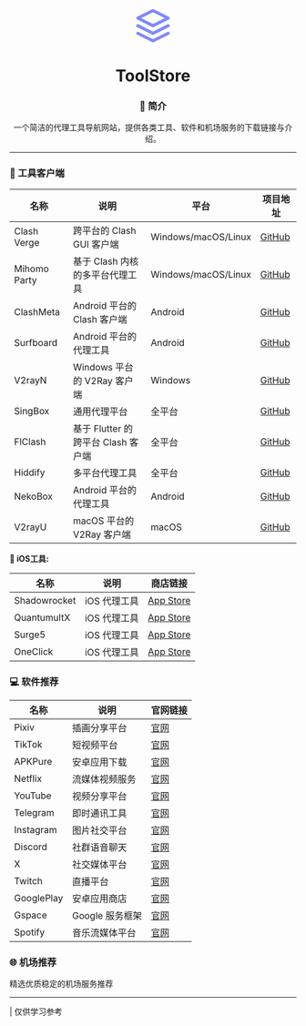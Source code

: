 
<div align="center">
   <a href="">
        <svg width="64" height="64" viewBox="0 0 24 24" fill="none" xmlns="http://www.w3.org/2000/svg"><path d="M12 2L2 7L12 12L22 7L12 2Z" stroke="#7c8aff" stroke-width="2" stroke-linecap="round"
                stroke-linejoin="round" /><path d="M2 17L12 22L22 17" stroke="#7c8aff" stroke-width="2" stroke-linecap="round"
                stroke-linejoin="round" /><path d="M2 12L12 17L22 12" stroke="#7c8aff" stroke-width="2" stroke-linecap="round"
                stroke-linejoin="round" /></svg>
    </a>
  <h1>ToolStore</h1>
  <h3>📖 简介</h3>
  <p>一个简洁的代理工具导航网站，提供各类工具、软件和机场服务的下载链接与介绍。</p>
</div>

---

### 🚀 工具客户端

| 名称 | 说明 | 平台 | 项目地址 |
|------|------|------|----------|
| Clash Verge | 跨平台的 Clash GUI 客户端 | Windows/macOS/Linux | [GitHub](https://github.com/clash-verge-rev/clash-verge-rev) |
| Mihomo Party | 基于 Clash 内核的多平台代理工具 | Windows/macOS/Linux | [GitHub](https://github.com/mihomo-party-org/mihomo-party) |
| ClashMeta | Android 平台的 Clash 客户端 | Android | [GitHub](https://github.com/MetaCubeX/ClashMetaForAndroid) |
| Surfboard | Android 平台的代理工具 | Android | [GitHub](https://github.com/getsurfboard/surfboard) |
| V2rayN | Windows 平台的 V2Ray 客户端 | Windows | [GitHub](https://github.com/2dust/v2rayN) |
| SingBox | 通用代理平台 | 全平台 | [GitHub](https://github.com/SagerNet/sing-box) |
| FlClash | 基于 Flutter 的跨平台 Clash 客户端 | 全平台 | [GitHub](https://github.com/chen08209/FlClash) |
| Hiddify | 多平台代理工具 | 全平台 | [GitHub](https://github.com/hiddify/hiddify-app) |
| NekoBox | Android 平台的代理工具 | Android | [GitHub](https://github.com/MatsuriDayo/NekoBoxForAndroid) |
| V2rayU | macOS 平台的 V2Ray 客户端 | macOS | [GitHub](https://github.com/yanue/V2rayU) |

**🍎 iOS工具:**

| 名称 | 说明 | 商店链接 |
|------|------|----------|
| Shadowrocket | iOS 代理工具 | [App Store](https://apps.apple.com/us/app/shadowrocket/id932747118) |
| QuantumultX | iOS 代理工具 | [App Store](https://apps.apple.com/us/app/quantumult-x/id1443988620) |
| Surge5 | iOS 代理工具 | [App Store](https://apps.apple.com/us/app/surge-5/id1442620678) |
| OneClick | iOS 代理工具 | [App Store](https://apps.apple.com/us/app/oneclick-safe-easy-fast/id1545555197) |

### 💻 软件推荐

| 名称 | 说明 | 官网链接 |
|------|------|----------|
| Pixiv | 插画分享平台 | [官网](https://www.pixiv.net/) |
| TikTok | 短视频平台 | [官网](https://www.tiktok.com/) |
| APKPure | 安卓应用下载 | [官网](https://apkpure.com/) |
| Netflix | 流媒体视频服务 | [官网](https://www.netflix.com/) |
| YouTube | 视频分享平台 | [官网](https://www.youtube.com/) |
| Telegram | 即时通讯工具 | [官网](https://telegram.org/) |
| Instagram | 图片社交平台 | [官网](https://www.instagram.com/) |
| Discord | 社群语音聊天 | [官网](https://discord.com/) |
| X | 社交媒体平台 | [官网](https://x.com/) |
| Twitch | 直播平台 | [官网](https://www.twitch.tv/) |
| GooglePlay | 安卓应用商店 | [官网](https://play.google.com/) |
| Gspace | Google 服务框架 | [官网](https://gspaceteam.com/) |
| Spotify | 音乐流媒体平台 | [官网](https://www.spotify.com/) |

### 🌐 机场推荐

精选优质稳定的机场服务推荐

---
| 仅供学习参考

